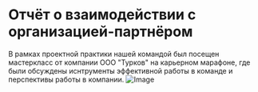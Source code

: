 # Отчёт о взаимодействии с организацией-партнёром

В рамках проектной практики нашей командой был посещен мастеркласс от компании ООО "Турков" на карьерном марафоне, где были обсуждены иснтрументы эффективной работы в команде и перспективы работы в компании.
![Image](https://github.com/user-attachments/assets/82c9da8e-b479-47e8-884e-0b1c040879cc)
